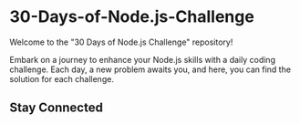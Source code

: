 # 30-Days-of-Node.js-Challenge

Welcome to the "30 Days of Node.js Challenge" repository!

Embark on a journey to enhance your Node.js skills with a daily coding challenge.
Each day, a new problem awaits you, and here, you can find the solution for each challenge.


## Stay Connected



